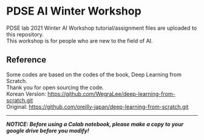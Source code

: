 # PDSE AI Winter Workshop

PDSE lab 2021 Winter AI Workshop tutorial/assignment files are uploaded to this repository.  
This workshop is for people who are new to the field of AI.

## Reference
Some codes are based on the codes of the book, Deep Learning from Scratch.  
Thank you for open sourcing the code.  
Korean Version: https://github.com/WegraLee/deep-learning-from-scratch.git  
Original: https://github.com/oreilly-japan/deep-learning-from-scratch.git

---
***NOTICE: Before using a Colab notebook, please make a copy to your google drive before you modify!***

